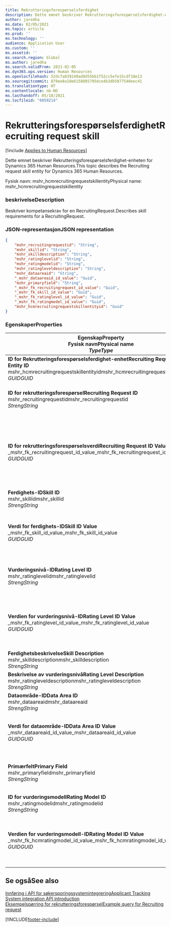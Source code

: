 ```yaml
---
title: Rekrutteringsforespørselsferdighet
description: Dette emnet beskriver Rekrutteringsforespørselsferdighet-enheten for Dynamics 365 Human Resources.
author: jaredha
ms.date: 02/05/2021
ms.topic: article
ms.prod: ''
ms.technology: ''
audience: Application User
ms.custom: ''
ms.assetid: ''
ms.search.region: Global
ms.author: jaredha
ms.search.validFrom: 2021-02-05
ms.dyn365.ops.version: Human Resources
ms.openlocfilehash: 52dc7a839249ad8d55bb1f52cc5efe15cdf18e13
ms.sourcegitcommit: 879ee8a10e6158885795dce4b3db5077540eec41
ms.translationtype: HT
ms.contentlocale: nb-NO
ms.lasthandoff: 05/18/2021
ms.locfileid: "6059214"
---
```

# <a name="recruiting-request-skill"></a><span data-ttu-id="e36e5-103">Rekrutteringsforespørselsferdighet</span><span class="sxs-lookup"><span data-stu-id="e36e5-103">Recruiting request skill</span></span>

[!include [Applies to Human Resources](../includes/applies-to-hr.md)]

<span data-ttu-id="e36e5-104">Dette emnet beskriver Rekrutteringsforespørselsferdighet-enheten for Dynamics 365 Human Resources.</span><span class="sxs-lookup"><span data-stu-id="e36e5-104">This topic describes the Recruiting request skill entity for Dynamics 365 Human Resources.</span></span>

<span data-ttu-id="e36e5-105">Fysisk navn: mshr_hcmrecruitingrequestskillentity</span><span class="sxs-lookup"><span data-stu-id="e36e5-105">Physical name: mshr_hcmrecruitingrequestskillentity</span></span>

### <a name="description"></a><span data-ttu-id="e36e5-106">beskrivelse</span><span class="sxs-lookup"><span data-stu-id="e36e5-106">Description</span></span>

<span data-ttu-id="e36e5-107">Beskriver kompetansekrav for en RecruitingRequest.</span><span class="sxs-lookup"><span data-stu-id="e36e5-107">Describes skill requirements for a RecruitingRequest.</span></span>

### <a name="json-representation"></a><span data-ttu-id="e36e5-108">JSON-representasjon</span><span class="sxs-lookup"><span data-stu-id="e36e5-108">JSON representation</span></span>

```json
{
    "mshr_recruitingrequestid": "String",
    "mshr_skillid": "String",
    "mshr_skilldescription": "String",
    "mshr_ratinglevelid": "String",
    "mshr_ratingmodelid": "String",
    "mshr_ratingleveldescription": "String",
    "mshr_dataareaid": "String",
    "_mshr_dataareaid_id_value": "Guid",
    "mshr_primaryfield": "String",
    "_mshr_fk_recruitingrequest_id_value": "Guid",
    "_mshr_fk_skill_id_value": "Guid",
    "_mshr_fk_ratinglevel_id_value": "Guid",
    "_mshr_fk_ratingmodel_id_value": "Guid",
    "mshr_hcmrecruitingrequestskillentityid": "Guid"
}
```

### <a name="properties"></a><span data-ttu-id="e36e5-109">Egenskaper</span><span class="sxs-lookup"><span data-stu-id="e36e5-109">Properties</span></span>

| <span data-ttu-id="e36e5-110">Egenskap</span><span class="sxs-lookup"><span data-stu-id="e36e5-110">Property</span></span><br><span data-ttu-id="e36e5-111">**Fysisk navn**</span><span class="sxs-lookup"><span data-stu-id="e36e5-111">**Physical name**</span></span><br><span data-ttu-id="e36e5-112">**_Type_**</span><span class="sxs-lookup"><span data-stu-id="e36e5-112">**_Type_**</span></span> | <span data-ttu-id="e36e5-113">Bruk</span><span class="sxs-lookup"><span data-stu-id="e36e5-113">Use</span></span> | <span data-ttu-id="e36e5-114">beskrivelse</span><span class="sxs-lookup"><span data-stu-id="e36e5-114">Description</span></span> |
| --- | --- | --- |
| <span data-ttu-id="e36e5-115">**ID for Rekrutteringsforespørselsferdighet-enhet**</span><span class="sxs-lookup"><span data-stu-id="e36e5-115">**Recruiting Request Skill Entity ID**</span></span><br><span data-ttu-id="e36e5-116">mshr_hcmrecruitingrequestskillentityid</span><span class="sxs-lookup"><span data-stu-id="e36e5-116">mshr_hcmrecruitingrequestskillentityid</span></span><br><span data-ttu-id="e36e5-117">*GUID*</span><span class="sxs-lookup"><span data-stu-id="e36e5-117">*GUID*</span></span> | <span data-ttu-id="e36e5-118">Skrivebeskyttet</span><span class="sxs-lookup"><span data-stu-id="e36e5-118">Read-only</span></span><br><span data-ttu-id="e36e5-119">Obligatorisk</span><span class="sxs-lookup"><span data-stu-id="e36e5-119">Required</span></span> | <span data-ttu-id="e36e5-120">Systemgenerert unik ID for posten **Rekrutteringsforespørselsferdighet**.</span><span class="sxs-lookup"><span data-stu-id="e36e5-120">System-generated unique identifier for the **Recruiting Request Skill** record.</span></span> |
| <span data-ttu-id="e36e5-121">**ID for rekrutteringsforespørsel**</span><span class="sxs-lookup"><span data-stu-id="e36e5-121">**Recruiting Request ID**</span></span><br><span data-ttu-id="e36e5-122">mshr_recruitingrequestid</span><span class="sxs-lookup"><span data-stu-id="e36e5-122">mshr_recruitingrequestid</span></span><br><span data-ttu-id="e36e5-123">*Streng*</span><span class="sxs-lookup"><span data-stu-id="e36e5-123">*String*</span></span> | <span data-ttu-id="e36e5-124">Skriv én gang</span><span class="sxs-lookup"><span data-stu-id="e36e5-124">Write-once</span></span><br><span data-ttu-id="e36e5-125">Obligatorisk</span><span class="sxs-lookup"><span data-stu-id="e36e5-125">Required</span></span> | <span data-ttu-id="e36e5-126">Den brukerlesbare unike identifikatoren for den tilknyttede rekrutteringsforespørselen.</span><span class="sxs-lookup"><span data-stu-id="e36e5-126">The user-readable unique identifier of the associated recruiting request.</span></span> |
| <span data-ttu-id="e36e5-127">**ID for rekrutteringsforespørselsverdi**</span><span class="sxs-lookup"><span data-stu-id="e36e5-127">**Recruiting Request ID Value**</span></span><br><span data-ttu-id="e36e5-128">_mshr_fk_recruitingrequest_id_value</span><span class="sxs-lookup"><span data-stu-id="e36e5-128">_mshr_fk_recruitingrequest_id_value</span></span><br><span data-ttu-id="e36e5-129">*GUID*</span><span class="sxs-lookup"><span data-stu-id="e36e5-129">*GUID*</span></span> | <span data-ttu-id="e36e5-130">Skrivebeskyttet</span><span class="sxs-lookup"><span data-stu-id="e36e5-130">Read-only</span></span><br><span data-ttu-id="e36e5-131">Obligatorisk</span><span class="sxs-lookup"><span data-stu-id="e36e5-131">Required</span></span><br> <span data-ttu-id="e36e5-132">Sekundærnøkkel: mshr_hcmrecruitingrequestentityid i mshr_hcmrecruitingrequestentity-enhet</span><span class="sxs-lookup"><span data-stu-id="e36e5-132">Foreign key: mshr_hcmrecruitingrequestentityid of mshr_hcmrecruitingrequestentity entity</span></span> | <span data-ttu-id="e36e5-133">Systemgenerert unik ID for den tilknyttede rekrutteringsforespørselen.</span><span class="sxs-lookup"><span data-stu-id="e36e5-133">System-generated unique identifier of the associated recruiting request.</span></span> |
| <span data-ttu-id="e36e5-134">**Ferdighets-ID**</span><span class="sxs-lookup"><span data-stu-id="e36e5-134">**Skill ID**</span></span><br><span data-ttu-id="e36e5-135">mshr_skillid</span><span class="sxs-lookup"><span data-stu-id="e36e5-135">mshr_skillid</span></span><br><span data-ttu-id="e36e5-136">*Streng*</span><span class="sxs-lookup"><span data-stu-id="e36e5-136">*String*</span></span><br> | <span data-ttu-id="e36e5-137">Skriv én gang</span><span class="sxs-lookup"><span data-stu-id="e36e5-137">Write-once</span></span><br><span data-ttu-id="e36e5-138">Obligatorisk</span><span class="sxs-lookup"><span data-stu-id="e36e5-138">Required</span></span> | <span data-ttu-id="e36e5-139">Den brukerlesbare unike identifikatoren for den påkrevde ferdigheten.</span><span class="sxs-lookup"><span data-stu-id="e36e5-139">The user-readable unique identifier of the required skill.</span></span> |
| <span data-ttu-id="e36e5-140">**Verdi for ferdighets-ID**</span><span class="sxs-lookup"><span data-stu-id="e36e5-140">**Skill ID Value**</span></span><br><span data-ttu-id="e36e5-141">_mshr_fk_skill_id_value</span><span class="sxs-lookup"><span data-stu-id="e36e5-141">_mshr_fk_skill_id_value</span></span><br><span data-ttu-id="e36e5-142">*GUID*</span><span class="sxs-lookup"><span data-stu-id="e36e5-142">*GUID*</span></span> | <span data-ttu-id="e36e5-143">Skrivebeskyttet</span><span class="sxs-lookup"><span data-stu-id="e36e5-143">Read-only</span></span><br><span data-ttu-id="e36e5-144">Obligatorisk</span><span class="sxs-lookup"><span data-stu-id="e36e5-144">Required</span></span><br><span data-ttu-id="e36e5-145">Sekundærnøkkel: mshr_hcmskillentityid i mshr_hcmskillentity-enhet</span><span class="sxs-lookup"><span data-stu-id="e36e5-145">Foreign key: mshr_hcmskillentityid of mshr_hcmskillentity entity</span></span> | <span data-ttu-id="e36e5-146">Systemgenerert unik identifikator for den nødvendige ferdigheten.</span><span class="sxs-lookup"><span data-stu-id="e36e5-146">System-generated unique identifier of the required skill.</span></span> |
| <span data-ttu-id="e36e5-147">**Vurderingsnivå-ID**</span><span class="sxs-lookup"><span data-stu-id="e36e5-147">**Rating Level ID**</span></span><br><span data-ttu-id="e36e5-148">mshr_ratinglevelid</span><span class="sxs-lookup"><span data-stu-id="e36e5-148">mshr_ratinglevelid</span></span><br><span data-ttu-id="e36e5-149">*Streng*</span><span class="sxs-lookup"><span data-stu-id="e36e5-149">*String*</span></span> | <span data-ttu-id="e36e5-150">Skriv én gang</span><span class="sxs-lookup"><span data-stu-id="e36e5-150">Write-once</span></span><br><span data-ttu-id="e36e5-151">Valgfri</span><span class="sxs-lookup"><span data-stu-id="e36e5-151">Optional</span></span> | <span data-ttu-id="e36e5-152">Den nødvendige ferdighetsnivåverdien som er valgt for jobben, basert på vurderingsmodellen som er tilordnet ferdigheten.</span><span class="sxs-lookup"><span data-stu-id="e36e5-152">The required skill level value selected for the job, based on the rating model assigned to the skill.</span></span> |
| <span data-ttu-id="e36e5-153">**Verdien for vurderingsnivå-ID**</span><span class="sxs-lookup"><span data-stu-id="e36e5-153">**Rating Level ID Value**</span></span><br><span data-ttu-id="e36e5-154">_mshr_fk_ratinglevel_id_value</span><span class="sxs-lookup"><span data-stu-id="e36e5-154">_mshr_fk_ratinglevel_id_value</span></span><br><span data-ttu-id="e36e5-155">*GUID*</span><span class="sxs-lookup"><span data-stu-id="e36e5-155">*GUID*</span></span> | <span data-ttu-id="e36e5-156">Skrivebeskyttet</span><span class="sxs-lookup"><span data-stu-id="e36e5-156">Read-only</span></span><br><span data-ttu-id="e36e5-157">Valgfri</span><span class="sxs-lookup"><span data-stu-id="e36e5-157">Optional</span></span><br><span data-ttu-id="e36e5-158">Sekundærnøkkel: mshr_hcmratinglevelentityid i mshr_hcmratinglevelentity-enhet</span><span class="sxs-lookup"><span data-stu-id="e36e5-158">Foreign key: mshr_hcmratinglevelentityid of mshr_hcmratinglevelentity entity</span></span> | <span data-ttu-id="e36e5-159">Systemgenerert unik identifikator for nivået.</span><span class="sxs-lookup"><span data-stu-id="e36e5-159">System-generated unique identifier for the level.</span></span> |
| <span data-ttu-id="e36e5-160">**Ferdighetsbeskrivelse**</span><span class="sxs-lookup"><span data-stu-id="e36e5-160">**Skill Description**</span></span><br><span data-ttu-id="e36e5-161">mshr_skilldescription</span><span class="sxs-lookup"><span data-stu-id="e36e5-161">mshr_skilldescription</span></span><br><span data-ttu-id="e36e5-162">*Streng*</span><span class="sxs-lookup"><span data-stu-id="e36e5-162">*String*</span></span> | <span data-ttu-id="e36e5-163">Skrivebeskyttet</span><span class="sxs-lookup"><span data-stu-id="e36e5-163">Read-only</span></span><br><span data-ttu-id="e36e5-164">Obligatorisk</span><span class="sxs-lookup"><span data-stu-id="e36e5-164">Required</span></span> | <span data-ttu-id="e36e5-165">Ferdighetsbeskrivelsen.</span><span class="sxs-lookup"><span data-stu-id="e36e5-165">The skill description.</span></span> |
| <span data-ttu-id="e36e5-166">**Beskrivelse av vurderingsnivå**</span><span class="sxs-lookup"><span data-stu-id="e36e5-166">**Rating Level Description**</span></span><br><span data-ttu-id="e36e5-167">mshr_ratingleveldescription</span><span class="sxs-lookup"><span data-stu-id="e36e5-167">mshr_ratingleveldescription</span></span><br><span data-ttu-id="e36e5-168">*Streng*</span><span class="sxs-lookup"><span data-stu-id="e36e5-168">*String*</span></span> | <span data-ttu-id="e36e5-169">Skrivebeskyttet</span><span class="sxs-lookup"><span data-stu-id="e36e5-169">Read-only</span></span><br><span data-ttu-id="e36e5-170">Valgfri</span><span class="sxs-lookup"><span data-stu-id="e36e5-170">Optional</span></span> | <span data-ttu-id="e36e5-171">Beskrivelsen av det valgte ferdighetsnivået.</span><span class="sxs-lookup"><span data-stu-id="e36e5-171">The description of the selected skill level.</span></span> |
| <span data-ttu-id="e36e5-172">**Dataområde-ID**</span><span class="sxs-lookup"><span data-stu-id="e36e5-172">**Data Area ID**</span></span><br><span data-ttu-id="e36e5-173">mshr_dataareaid</span><span class="sxs-lookup"><span data-stu-id="e36e5-173">mshr_dataareaid</span></span><br><span data-ttu-id="e36e5-174">*Streng*</span><span class="sxs-lookup"><span data-stu-id="e36e5-174">*String*</span></span> | <span data-ttu-id="e36e5-175">Lese/skrive</span><span class="sxs-lookup"><span data-stu-id="e36e5-175">Read/write</span></span><br><span data-ttu-id="e36e5-176">Valgfri</span><span class="sxs-lookup"><span data-stu-id="e36e5-176">Optional</span></span> | <span data-ttu-id="e36e5-177">Angir den juridiske enheten (firmaet).</span><span class="sxs-lookup"><span data-stu-id="e36e5-177">Specifies the legal entity (company).</span></span> |
| <span data-ttu-id="e36e5-178">**Verdi for dataområde-ID**</span><span class="sxs-lookup"><span data-stu-id="e36e5-178">**Data Area ID Value**</span></span><br><span data-ttu-id="e36e5-179">_mshr_dataareaid_id_value</span><span class="sxs-lookup"><span data-stu-id="e36e5-179">_mshr_dataareaid_id_value</span></span><br><span data-ttu-id="e36e5-180">*GUID*</span><span class="sxs-lookup"><span data-stu-id="e36e5-180">*GUID*</span></span> | <span data-ttu-id="e36e5-181">Skrivebeskyttet</span><span class="sxs-lookup"><span data-stu-id="e36e5-181">Read-only</span></span><br><span data-ttu-id="e36e5-182">Valgfri</span><span class="sxs-lookup"><span data-stu-id="e36e5-182">Optional</span></span><br><span data-ttu-id="e36e5-183">Sekundærnøkkel: cdm_companyid i cdm_company-enhet</span><span class="sxs-lookup"><span data-stu-id="e36e5-183">Foreign key: cdm_companyid of cdm_company entity</span></span> | <span data-ttu-id="e36e5-184">Systemgenerert GUID-verdi som identifiserer den juridiske enheten (firmaet).</span><span class="sxs-lookup"><span data-stu-id="e36e5-184">System-generated GUID value identifying the legal entity (company).</span></span> |
| <span data-ttu-id="e36e5-185">**Primærfelt**</span><span class="sxs-lookup"><span data-stu-id="e36e5-185">**Primary Field**</span></span><br><span data-ttu-id="e36e5-186">mshr_primaryfield</span><span class="sxs-lookup"><span data-stu-id="e36e5-186">mshr_primaryfield</span></span><br><span data-ttu-id="e36e5-187">*Streng*</span><span class="sxs-lookup"><span data-stu-id="e36e5-187">*String*</span></span> | <span data-ttu-id="e36e5-188">Skrivebeskyttet</span><span class="sxs-lookup"><span data-stu-id="e36e5-188">Read-only</span></span><br><span data-ttu-id="e36e5-189">Obligatorisk</span><span class="sxs-lookup"><span data-stu-id="e36e5-189">Required</span></span> | <span data-ttu-id="e36e5-190">Sammenslåing av rekrutteringsforespørselsverdi og ferdighets-ID som en annen metode for å identifisere posten entydig.</span><span class="sxs-lookup"><span data-stu-id="e36e5-190">Concatenation of Recruiting Request value and Skill ID as another method to uniquely identify the record.</span></span> |
| <span data-ttu-id="e36e5-191">**ID for vurderingsmodell**</span><span class="sxs-lookup"><span data-stu-id="e36e5-191">**Rating Model ID**</span></span><br><span data-ttu-id="e36e5-192">mshr_ratingmodelid</span><span class="sxs-lookup"><span data-stu-id="e36e5-192">mshr_ratingmodelid</span></span><br><span data-ttu-id="e36e5-193">*Streng*</span><span class="sxs-lookup"><span data-stu-id="e36e5-193">*String*</span></span> | <span data-ttu-id="e36e5-194">Lese/skrive</span><span class="sxs-lookup"><span data-stu-id="e36e5-194">Read-write</span></span><br><span data-ttu-id="e36e5-195">Obligatorisk</span><span class="sxs-lookup"><span data-stu-id="e36e5-195">Required</span></span> | <span data-ttu-id="e36e5-196">Vurderingsmodellen som brukes til å vurdere ferdigheten.</span><span class="sxs-lookup"><span data-stu-id="e36e5-196">The rating model used to rate the skill.</span></span> |
| <span data-ttu-id="e36e5-197">**Verdien for vurderingsmodell-ID**</span><span class="sxs-lookup"><span data-stu-id="e36e5-197">**Rating Model ID Value**</span></span><br><span data-ttu-id="e36e5-198">_mshr_fk_hcmratingmodel_id_value</span><span class="sxs-lookup"><span data-stu-id="e36e5-198">_mshr_fk_hcmratingmodel_id_value</span></span><br><span data-ttu-id="e36e5-199">*GUID*</span><span class="sxs-lookup"><span data-stu-id="e36e5-199">*GUID*</span></span> | <span data-ttu-id="e36e5-200">Skrivebeskyttet</span><span class="sxs-lookup"><span data-stu-id="e36e5-200">Read-only</span></span><br><span data-ttu-id="e36e5-201">Obligatorisk</span><span class="sxs-lookup"><span data-stu-id="e36e5-201">Required</span></span><br><span data-ttu-id="e36e5-202">Sekundærnøkkel: mshr_hcmratingmodelentityid i mshr_hcmratingmodelentity-enhet</span><span class="sxs-lookup"><span data-stu-id="e36e5-202">Foreign key: mshr_hcmratingmodelentityid of mshr_hcmratingmodelentity entity</span></span> | <span data-ttu-id="e36e5-203">Systemgenerert unik identifikator for vurderingsmodellen som brukes til å vurdere ferdigheten.</span><span class="sxs-lookup"><span data-stu-id="e36e5-203">System-generated unique identifier of the rating model used to rate the skill.</span></span> |

## <a name="see-also"></a><span data-ttu-id="e36e5-204">Se også</span><span class="sxs-lookup"><span data-stu-id="e36e5-204">See also</span></span>

[<span data-ttu-id="e36e5-205">Innføring i API for søkersporingssystemintegrering</span><span class="sxs-lookup"><span data-stu-id="e36e5-205">Applicant Tracking System integration API introduction</span></span>](hr-admin-integration-ats-api-introduction.md)<br>
[<span data-ttu-id="e36e5-206">Eksempelspørring for rekrutteringsforespørsel</span><span class="sxs-lookup"><span data-stu-id="e36e5-206">Example query for Recruiting request</span></span>](hr-admin-integration-ats-api-recruiting-request-example-query.md)


[!INCLUDE[footer-include](../includes/footer-banner.md)]
